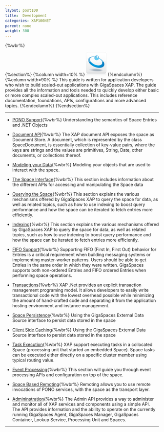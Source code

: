 ```yaml
---
layout: post100
title:  Development
categories: XAP100NET
parent: none
weight: 300
---
```


{%wbr%}

{%section%}
{%column width=10% %}
![data-access.jpg](/attachment_files/subject/data-access.png)
{%endcolumn%}
{%column width=90% %}
This guide is written for application developers who wish to build scaled-out applications with GigaSpaces XAP. The guide provides all the information and tools needed to quickly develop either basic or more complex scaled-out applications. This includes reference documentation, foundations, APIs, configurations and more advanced topics.
{%endcolumn%}
{%endsection%}

<hr/>

- [PONO Support](./poco-overview.html){%wbr%}
Understanding the semantics of Space Entries and .NET Objects

- [Document API](./document-overview.html){%wbr%}
The XAP document API exposes the space as Document Store. A document, which is represented by the class SpaceDocument, is essentially collection of key-value pairs, where the keys are strings and the values are primitives, String, Date, other documents, or collections thereof.


- [Modeling your Data](./modeling-your-data.html){%wbr%}
Modeling your objects that are used to interact with the space.

- [The Space Interface](./the-gigaspace-interface-overview.html){%wbr%}
This section includes information about the different APIs for accessing and manipulating the Space data


- [Querying the Space](./querying-the-space.html){%wbr%}
This section explains the various mechanisms offered by GigaSpaces XAP to query the space for data, as well as related topics, such as how to use indexing to boost query performance and how the space can be iterated to fetch entries more efficiently.


- [Indexing](./indexing-overview.html){%wbr%}
This section explains the various mechanisms offered by GigaSpaces XAP to query the space for data, as well as related topics, such as how to use indexing to boost query performance and how the space can be iterated to fetch entries more efficiently.


- [FIFO Support](./fifo-overview.html){%wbr%}
Supporting FIFO (First In, First Out) behavior for Entries is a critical requirement when building messaging systems or implementing master-worker patterns. Users should be able to get Entries in the same order in which they were written. GigaSpaces supports both non-ordered Entries and FIFO ordered Entries when performing space operations.


- [Transactions](./transaction-overview.html){%wbr%}
XAP .Net provides an explicit transaction management programing model. It allows developers to easily write transactional code with the lowest overhead possible while minimizing the amount of hand-crafted code and separating it from the application hosting environment and instance management.

- [Space Persistence](./space-persistency-overview.html){%wbr%}
Using the GigaSpaces External Data Source interface to persist data stored in the space

- [Client Side Caching](./client-side-caching.html){%wbr%}
Using the GigaSpaces External Data Source interface to persist data stored in the space

- [Task Execution](./task-execution-over-the-space.html){%wbr%}
XAP support executing tasks in a collocated Space (processing unit that started an embedded Space). Space tasks can be executed either directly on a specific cluster member using typical routing value.

- [Event Processing](./event-processing.html){%wbr%}
This section will guide you through event processing APIs and configuration on top of the space.

- [Space Based Remoting](./space-based-remoting.html){%wbr%}
Remoting allows you to use remote invocations of PONO services, with the space as the transport layer.

- [Admininstration](./admin-modules.html){%wbr%}
The Admin API provides a way to administer and monitor all of XAP services and components using a simple API. The API provides information and the ability to operate on the currently running GigaSpaces Agent, GigaSpaces Manager, GigaSpaces Container, Lookup Service, Processing Unit and Spaces.

<hr/>













